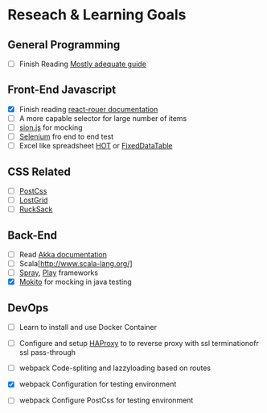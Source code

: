 # Reseach & Learning Goals


## General Programming
- [ ] Finish Reading [Mostly adequate guide](https://drboolean.gitbooks.io/mostly-adequate-guide/content/ch1.html)

## Front-End Javascript
- [x] Finish reading [react-rouer documentation](https://github.com/reactjs/react-router/tree/latest/docs)
- [ ] A more capable selector for large number of items
- [ ] [sion.js](http://sinonjs.org/) for mocking
- [ ] [Selenium](http://www.seleniumhq.org/) fro end to end test
- [ ] Excel like spreadsheet [HOT](https://handsontable.com/) or [FixedDataTable](https://facebook.github.io/fixed-data-table/) 

## CSS Related
- [ ] [PostCss](https://github.com/postcss/postcss)
- [ ] [LostGrid](https://github.com/peterramsing/lost)
- [ ] [RuckSack](https://simplaio.github.io/rucksack/)

## Back-End
- [ ] Read [Akka documentation](http://doc.akka.io/docs/akka/2.4.1/java.html?_ga=1.25010746.126065938.1454054538)
- [ ] Scala[http://www.scala-lang.org/]
- [ ] [Spray](http://spray.io/), [Play](https://www.playframework.com/) frameworks
- [x] [Mokito](http://mockito.org/) for mocking in java testing

## DevOps
- [ ] Learn to install and use Docker Container
- [ ] Configure and setup [HAProxy](http://www.haproxy.org/) to to reverse proxy with ssl terminationofr ssl pass-through
- [ ] webpack Code-spliting and lazzyloading based on routes
- [x] webpack Configuration for testing environment
- [ ] webpack Configure PostCss for testing environment

